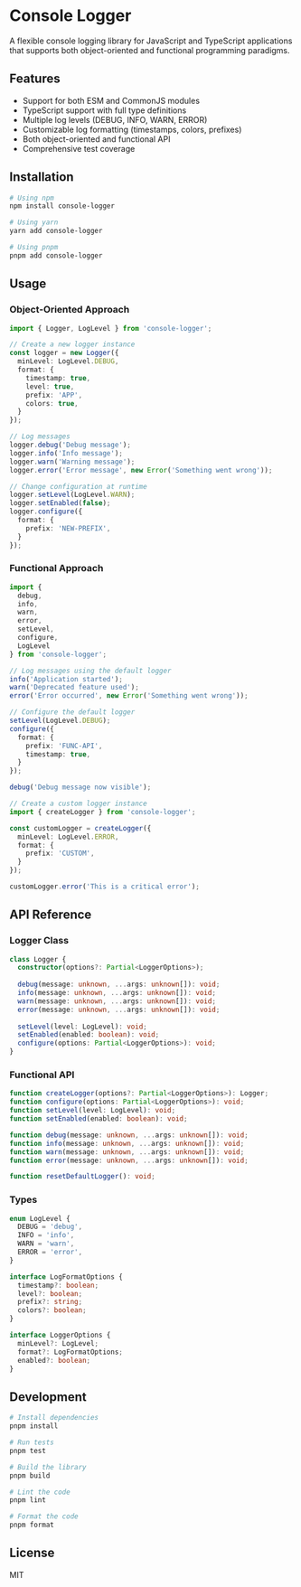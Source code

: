 # Console Logger

A flexible console logging library for JavaScript and TypeScript applications that supports both object-oriented and functional programming paradigms.

## Features

- Support for both ESM and CommonJS modules
- TypeScript support with full type definitions
- Multiple log levels (DEBUG, INFO, WARN, ERROR)
- Customizable log formatting (timestamps, colors, prefixes)
- Both object-oriented and functional API
- Comprehensive test coverage

## Installation

```bash
# Using npm
npm install console-logger

# Using yarn
yarn add console-logger

# Using pnpm
pnpm add console-logger
```

## Usage

### Object-Oriented Approach

```typescript
import { Logger, LogLevel } from 'console-logger';

// Create a new logger instance
const logger = new Logger({
  minLevel: LogLevel.DEBUG,
  format: {
    timestamp: true,
    level: true,
    prefix: 'APP',
    colors: true,
  }
});

// Log messages
logger.debug('Debug message');
logger.info('Info message');
logger.warn('Warning message');
logger.error('Error message', new Error('Something went wrong'));

// Change configuration at runtime
logger.setLevel(LogLevel.WARN);
logger.setEnabled(false);
logger.configure({
  format: {
    prefix: 'NEW-PREFIX',
  }
});
```

### Functional Approach

```typescript
import { 
  debug, 
  info, 
  warn, 
  error, 
  setLevel, 
  configure, 
  LogLevel 
} from 'console-logger';

// Log messages using the default logger
info('Application started');
warn('Deprecated feature used');
error('Error occurred', new Error('Something went wrong'));

// Configure the default logger
setLevel(LogLevel.DEBUG);
configure({
  format: {
    prefix: 'FUNC-API',
    timestamp: true,
  }
});

debug('Debug message now visible');

// Create a custom logger instance
import { createLogger } from 'console-logger';

const customLogger = createLogger({
  minLevel: LogLevel.ERROR,
  format: {
    prefix: 'CUSTOM',
  }
});

customLogger.error('This is a critical error');
```

## API Reference

### Logger Class

```typescript
class Logger {
  constructor(options?: Partial<LoggerOptions>);
  
  debug(message: unknown, ...args: unknown[]): void;
  info(message: unknown, ...args: unknown[]): void;
  warn(message: unknown, ...args: unknown[]): void;
  error(message: unknown, ...args: unknown[]): void;
  
  setLevel(level: LogLevel): void;
  setEnabled(enabled: boolean): void;
  configure(options: Partial<LoggerOptions>): void;
}
```

### Functional API

```typescript
function createLogger(options?: Partial<LoggerOptions>): Logger;
function configure(options: Partial<LoggerOptions>): void;
function setLevel(level: LogLevel): void;
function setEnabled(enabled: boolean): void;

function debug(message: unknown, ...args: unknown[]): void;
function info(message: unknown, ...args: unknown[]): void;
function warn(message: unknown, ...args: unknown[]): void;
function error(message: unknown, ...args: unknown[]): void;

function resetDefaultLogger(): void;
```

### Types

```typescript
enum LogLevel {
  DEBUG = 'debug',
  INFO = 'info',
  WARN = 'warn',
  ERROR = 'error',
}

interface LogFormatOptions {
  timestamp?: boolean;
  level?: boolean;
  prefix?: string;
  colors?: boolean;
}

interface LoggerOptions {
  minLevel?: LogLevel;
  format?: LogFormatOptions;
  enabled?: boolean;
}
```

## Development

```bash
# Install dependencies
pnpm install

# Run tests
pnpm test

# Build the library
pnpm build

# Lint the code
pnpm lint

# Format the code
pnpm format
```

## License

MIT
